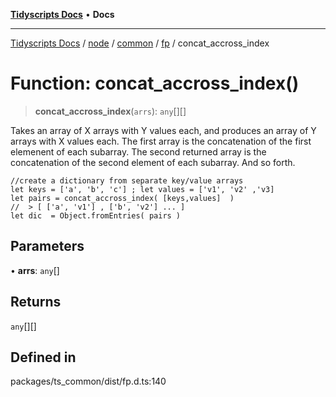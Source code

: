 [**Tidyscripts Docs**](../../../../../../../README.md) • **Docs**

***

[Tidyscripts Docs](../../../../../../../globals.md) / [node](../../../../../README.md) / [common](../../../README.md) / [fp](../README.md) / concat\_accross\_index

# Function: concat\_accross\_index()

> **concat\_accross\_index**(`arrs`): `any`[][]

Takes an array of X arrays with Y values each, and produces an array of Y arrays with
 X values each. The first array is the concatenation of the first elemenent of each subarray.
The second returned array is the concatenation of the second element of each subarray.
And so forth.

```
//create a dictionary from separate key/value arrays
let keys = ['a', 'b', 'c'] ; let values = ['v1', 'v2' ,'v3]
let pairs = concat_accross_index( [keys,values]  )
//  > [ ['a', 'v1'] , ['b', 'v2'] ... ]
let dic  = Object.fromEntries( pairs )
```

## Parameters

• **arrs**: `any`[]

## Returns

`any`[][]

## Defined in

packages/ts\_common/dist/fp.d.ts:140
